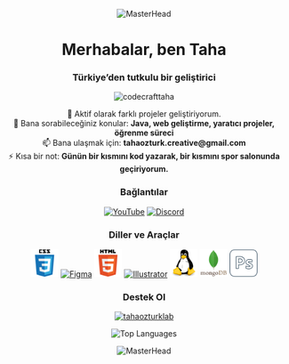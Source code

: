 <p align="center">
  <img src="https://i.pinimg.com/736x/b3/65/af/b365af02734efdf8cea73f0eff2f8920.jpg" alt="MasterHead" width="600"/>
</p>

<h1 align="center">Merhabalar, ben Taha</h1>
<h3 align="center">Türkiye’den tutkulu bir  geliştirici</h3>

<p align="center">
  <img src="https://komarev.com/ghpvc/?username=codecrafttaha&label=Profil%20Görüntüleme&color=0e75b6&style=flat" alt="codecrafttaha" />
</p>

<p align="center">
  🔭 Aktif olarak farklı projeler geliştiriyorum.<br>
  💬 Bana sorabileceğiniz konular: <b>Java, web geliştirme, yaratıcı projeler, öğrenme süreci</b><br>
  📫 Bana ulaşmak için: <b>tahaozturk.creative@gmail.com</b><br>
  ⚡ Kısa bir not: <b>Günün bir kısmını kod yazarak, bir kısmını spor salonunda geçiriyorum.</b>
</p>

<h3 align="center">Bağlantılar</h3>
<p align="center">
  <a href="https://www.youtube.com/c/@bytefyx"><img src="https://raw.githubusercontent.com/rahuldkjain/github-profile-readme-generator/master/src/images/icons/Social/youtube.svg" alt="YouTube" height="40" width="50" /></a>
  <a href="https://discord.gg/RWxM2Rt7"><img src="https://raw.githubusercontent.com/rahuldkjain/github-profile-readme-generator/master/src/images/icons/Social/discord.svg" alt="Discord" height="40" width="50" /></a>
</p>

<h3 align="center">Diller ve Araçlar</h3>
<p align="center">
  <a href="https://www.w3schools.com/css/"><img src="https://raw.githubusercontent.com/devicons/devicon/master/icons/css3/css3-original-wordmark.svg" alt="CSS3" width="50" height="50"/></a>
  <a href="https://www.figma.com/"><img src="https://www.vectorlogo.zone/logos/figma/figma-icon.svg" alt="Figma" width="50" height="50"/></a>
  <a href="https://www.w3.org/html/"><img src="https://raw.githubusercontent.com/devicons/devicon/master/icons/html5/html5-original-wordmark.svg" alt="HTML5" width="50" height="50"/></a>
  <a href="https://www.adobe.com/in/products/illustrator.html"><img src="https://www.vectorlogo.zone/logos/adobe_illustrator/adobe_illustrator-icon.svg" alt="Illustrator" width="50" height="50"/></a>
  <a href="https://www.linux.org/"><img src="https://raw.githubusercontent.com/devicons/devicon/master/icons/linux/linux-original.svg" alt="Linux" width="50" height="50"/></a>
  <a href="https://www.mongodb.com/"><img src="https://raw.githubusercontent.com/devicons/devicon/master/icons/mongodb/mongodb-original-wordmark.svg" alt="MongoDB" width="50" height="50"/></a>
  <a href="https://www.photoshop.com/en"><img src="https://raw.githubusercontent.com/devicons/devicon/master/icons/photoshop/photoshop-line.svg" alt="Photoshop" width="50" height="50"/></a>
</p>

<h3 align="center">Destek Ol</h3>
<p align="center">
  <a href="https://www.buymeacoffee.com/tahaozturklab">
    <img src="https://cdn.buymeacoffee.com/buttons/v2/default-yellow.png" height="60" width="220" alt="tahaozturklab" />
  </a>
</p>

<p align="center">
  <img src="https://github-readme-stats.vercel.app/api/top-langs?username=codecrafttaha&show_icons=true&locale=en&layout=compact" alt="Top Languages" />
</p>

<p align="center">
  <img src="[https://i.pinimg.com/originals/2b/c1/4e/2bc14ee1d294744129a92c8dd3c4b075.gif](https://i.pinimg.com/736x/28/85/44/288544d202c6a2250d79718edfaab0aa.jpg)" alt="MasterHead" width="600"/>
</p>
